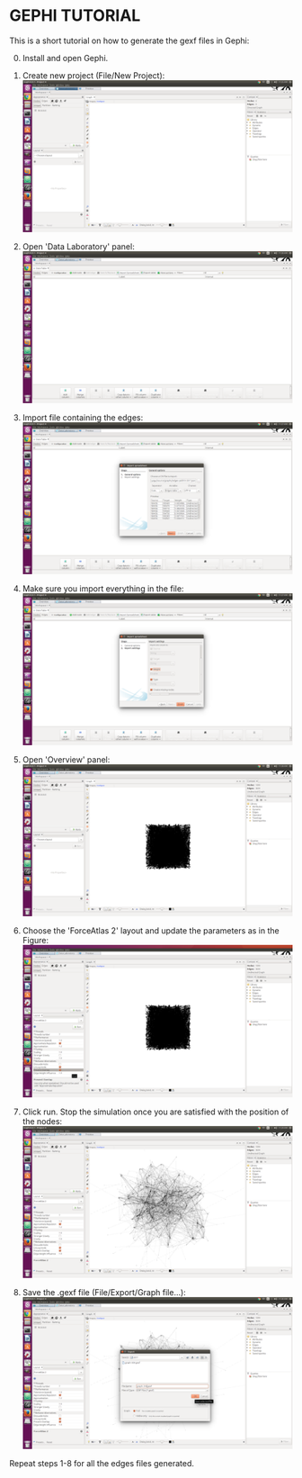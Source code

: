 # GEPHI TUTORIAL

This is a short tutorial on how to generate the gexf files in Gephi:

0. Install and open Gephi.

1. Create new project (File/New Project):
![Step 1](/pyagu/tutorial/step1.png?raw=true "Step 1")

2. Open 'Data Laboratory' panel:
![Step 2](/pyagu/tutorial/step2.png?raw=true "Step 2")

3. Import file containing the edges:
![Step 3](/pyagu/tutorial/step3.png?raw=true "Step 3")

4. Make sure you import everything in the file:
![Step 4](/pyagu/tutorial/step4.png?raw=true "Step 4")

5. Open 'Overview' panel:
![Step 5](/pyagu/tutorial/step5.png?raw=true "Step 5")

6. Choose the 'ForceAtlas 2' layout and update the parameters as in the Figure:
![Step 6](/pyagu/tutorial/step6.png?raw=true "Step 6")

7. Click run. Stop the simulation once you are satisfied with the position of the nodes:
![Step 7](/pyagu/tutorial/step7.png?raw=true "Step 7")

8. Save the .gexf file (File/Export/Graph file...):
![Step 8](/pyagu/tutorial/step8.png?raw=true "Step 8")

Repeat steps 1-8 for all the edges files generated.
